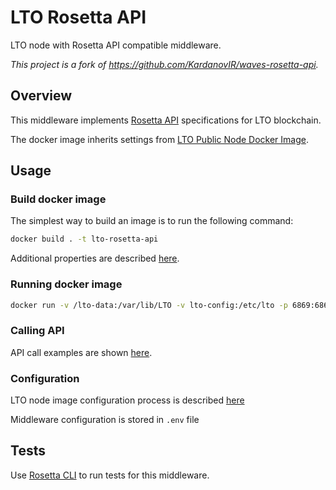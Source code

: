 # LTO Rosetta API

LTO node with Rosetta API compatible middleware.

_This project is a fork of https://github.com/KardanovIR/waves-rosetta-api._

## Overview 
This middleware implements [Rosetta API](https://rosetta-api.org) specifications for LTO blockchain.

The docker image inherits settings from [LTO Public Node Docker Image](https://github.com/ltonetwork/lto-public-node).

## Usage

### Build docker image

The simplest way to build an image is to run the following command:

```sh
docker build . -t lto-rosetta-api
```

Additional properties are described [here](https://github.com/LTOplatform/LTO/blob/master/docker/README.md#building-docker-image).

### Running docker image

```sh
docker run -v /lto-data:/var/lib/LTO -v lto-config:/etc/lto -p 6869:6869 -p 6862:6862 -p 8080:8080 -e JAVA_OPTS="-DLTO.rest-api.enable=yes -DLTO.rest-api.bind-address=0.0.0.0 -DLTO.rest-api.port=6869  -DLTO.wallet.password=myWalletSuperPassword" -e LTO_NETWORK=testnet -ti lto-rosetta-api

```

### Calling API

API call examples are shown [here](https://www.getpostman.com/collections/f09f5a7b80c6a357b5c2).

### Configuration

LTO node image configuration process is described [here](https://github.com/ltonetwork/lto-public-node#configuration)

Middleware configuration is stored in `.env` file 

## Tests

Use [Rosetta CLI](https://github.com/coinbase/rosetta-cli) to run tests for this middleware.

